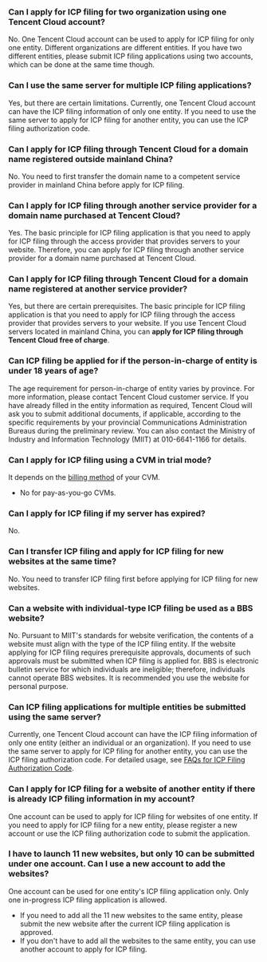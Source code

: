 ### Can I apply for ICP filing for two organization using one Tencent Cloud account?
No. One Tencent Cloud account can be used to apply for ICP filing for only one entity. Different organizations are different entities. If you have two different entities, please submit ICP filing applications using two accounts, which can be done at the same time though.

### Can I use the same server for multiple ICP filing applications?
Yes, but there are certain limitations. Currently, one Tencent Cloud account can have the ICP filing information of only one entity. If you need to use the same server to apply for ICP filing for another entity, you can use the ICP filing authorization code. 

### Can I apply for ICP filing through Tencent Cloud for a domain name registered outside mainland China?
No. You need to first transfer the domain name to a competent service provider in mainland China before apply for ICP filing.

### Can I apply for ICP filing through another service provider for a domain name purchased at Tencent Cloud?
Yes. The basic principle for ICP filing application is that you need to apply for ICP filing through the access provider that provides servers to your website. Therefore, you can apply for ICP filing through another service provider for a domain name purchased at Tencent Cloud.

### Can I apply for ICP filing through Tencent Cloud for a domain name registered at another service provider?
Yes, but there are certain prerequisites. The basic principle for ICP filing application is that you need to apply for ICP filing through the access provider that provides servers to your website. If you use Tencent Cloud servers located in mainland China, you can **apply for ICP filing through Tencent Cloud free of charge**.

### Can ICP filing be applied for if the person-in-charge of entity is under 18 years of age?
The age requirement for person-in-charge of entity varies by province. For more information, please contact Tencent Cloud customer service. If you have already filled in the entity information as required, Tencent Cloud will ask you to submit additional documents, if applicable, according to the specific requirements by your provincial Communications Administration Bureaus during the preliminary review.
You can also contact the Ministry of Industry and Information Technology (MIIT) at 010-6641-1166 for details.

### Can I apply for ICP filing using a CVM in trial mode?
It depends on the [billing method](https://intl.cloud.tencent.com/document/product/213/2180) of your CVM.
- No for pay-as-you-go CVMs.

### Can I apply for ICP filing if my server has expired?
No.

### Can I transfer ICP filing and apply for ICP filing for new websites at the same time?
No. You need to transfer ICP filing first before applying for ICP filing for new websites.

### Can a website with individual-type ICP filing be used as a BBS website?
No. Pursuant to MIIT's standards for website verification, the contents of a website must align with the type of the ICP filing entity. If the website applying for ICP filing requires prerequisite approvals, documents of such approvals must be submitted when ICP filing is applied for. BBS is electronic bulletin service for which individuals are ineligible; therefore, individuals cannot operate BBS websites. It is recommended you use the website for personal purpose.

### Can ICP filing applications for multiple entities be submitted using the same server?
Currently, one Tencent Cloud account can have the ICP filing information of only one entity (either an individual or an organization). If you need to use the same server to apply for ICP filing for another entity, you can use the ICP filing authorization code. For detailed usage, see [FAQs for ICP Filing Authorization Code](https://intl.cloud.tencent.com/document/product/1022/31688).

### Can I apply for ICP filing for a website of another entity if there is already ICP filing information in my account?
One account can be used to apply for ICP filing for websites of one entity. If you need to apply for ICP filing for a new entity, please register a new account or use the ICP filing authorization code to submit the application.

### I have to launch 11 new websites, but only 10 can be submitted under one account. Can I use a new account to add the websites?
One account can be used for one entity's ICP filing application only. Only one in-progress ICP filing application is allowed.
* If you need to add all the 11 new websites to the same entity, please submit the new website after the current ICP filing application is approved.
* If you don't have to add all the websites to the same entity, you can use another account to apply for ICP filing.
